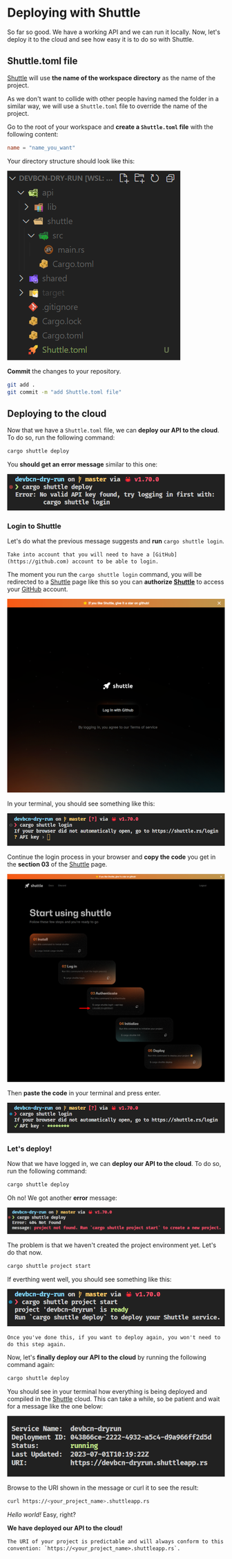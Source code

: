 # Deploying with Shuttle

So far so good. We have a working API and we can run it locally. Now, let's deploy it to the cloud and see how easy it is to do so with Shuttle.

## Shuttle.toml file

[Shuttle](https://shuttle.rs) will use **the name of the workspace directory** as the name of the project. 

As we don't want to collide with other people having named the folder in a similar way, we will use a `Shuttle.toml` file to override the name of the project.

Go to the root of your workspace and **create a `Shuttle.toml` file** with the following content:

```toml
name = "name_you_want"
```

Your directory structure should look like this:

![Shuttle.toml](../assets/backend/03/shuttle_toml.png)

**Commit** the changes to your repository.

```bash
git add .
git commit -m "add Shuttle.toml file"
```

## Deploying to the cloud

Now that we have a `Shuttle.toml` file, we can **deploy our API to the cloud**. To do so, run the following command:

```bash
cargo shuttle deploy
```

You **should get an error message** similar to this one:

![Error Message](../assets/backend/03/login_error.png)


### Login to Shuttle

Let's do what the previous message suggests and **run** `cargo shuttle login`. 

```admonish warning
Take into account that you will need to have a [GitHub](https://github.com) account to be able to login.
```

The moment you run the `cargo shuttle login` command, you will be redirected to a [Shuttle](https://shuttle.rs) page like this so you can **authorize [Shuttle](https://shuttle.rs)** to access your [GitHub](https://github.com) account.

![Login with GitHub](../assets/backend/03/login_with_github.png)

In your terminal, you should see something like this:

![Login terminal](../assets/backend/03/login_terminal.png)

Continue the login process in your browser and **copy the code** you get in the **section 03** of the [Shuttle](https://shuttle.rs) page.

![Login successful](../assets/backend/03/login_shuttle.png)

Then **paste the code** in your terminal and press enter.

![Login successful terminal](../assets/backend/03/login_shuttle_terminal.png)


### Let's deploy!

Now that we have logged in, we can **deploy our API to the cloud**. To do so, run the following command:

```bash
cargo shuttle deploy
```

Oh no! We got another **error** message:

![Project not found error](../assets/backend/03/project_not_found_error.png)

The problem is that we haven't created the project environment yet. Let's do that now.

```bash
cargo shuttle project start
```

If everthing went well, you should see something like this:

![project started](../assets/backend/03/project_started.png)

```admonish tip
Once you've done this, if you want to deploy again, you won't need to do this step again.
```

Now, let's **finally deploy our API to the cloud** by running the following command again:

```bash
cargo shuttle deploy
```

You should see in your terminal how everything is being deployed and compiled in the [Shuttle](https://shuttle.rs) cloud. This can take a while, so be patient and wait for a message like the one below:

![deployed](../assets/backend/03/deployed.png)

Browse to the URI shown in the message or curl it to see the result:

```bash
curl https://<your_project_name>.shuttleapp.rs
```

*Hello world!* Easy, right? 

**We have deployed our API to the cloud!** 

```admonish tip
The URI of your project is predictable and will always conform to this convention: `https://<your_project_name>.shuttleapp.rs`.
```
